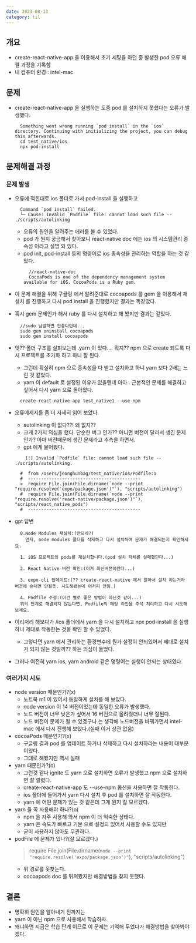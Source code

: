 ```yaml
---
date: 2023-08-13
category: til
---
```


## 개요

- create-react-native-app 을 이용해서 초기 세팅을 하던 중 발생한 pod 오류 해결 과정을 기록함
- 내 컴퓨터 환경 : intel-mac

## 문제

- create-react-native-app 을 실행하는 도중 pod 를 설치하지 못했다는 오류가 발생했다.
  ```
    Something went wrong running `pod install` in the `ios` directory. Continuing with initializing the project, you can debug this afterwards.
    cd test_native/ios
    npx pod-install
  ```

## 문제해결 과정

### 문제 발생

- 오류에 적힌대로 ios 폴더로 가서 pod-install 을 실행하고
  ```
    Command `pod install` failed.
    └─ Cause: Invalid `Podfile` file: cannot load such file -- ./scripts/autolinking
  ```
  - 오류의 원인을 알려주는 에러를 볼 수 있었다.
  - pod 가 뭔지 궁금해서 찾아보니 react-native doc 에는 ios 의 시스템관리 종속성 이라고 설명 되 있다.
  - pod init, pod-install 등의 명령어로 ios 종속성을 관리하는 역할을 하는 것 같았다.
    ```
      //react-native-doc
      CocoaPods is one of the dependency management system available for iOS. CocoaPods is a Ruby gem.
    ```
- 이 문제 해결을 위해 구글링 에서 알려준대로 cocoapods 를 gem 을 이용해서 재설치 를 진행하고 다시 pod install 을 진행했지만 결과는 똑같았다.
- 혹시 gem 문제인가 해서 ruby 를 다시 설치하고 해 봤지만 결과는 같았다.

  ```
    //sudo 남발하면 안좋다던데...
    sudo gem uninstall cocoapods
    sudo gem install cocoapods
  ```

- 엇?? 폴더 구조를 살펴보는데 .yarn 이 있다.... 뭐지?? npm 으로 create 되도록 다시 프로젝트를 초기화 하고 하니 잘 된다.

  - 그런데 확실히 npm 으로 종속성을 다 받고 설치하고 하니 yarn 보다 2배는 느린 것 같았다.
  - yarn 이 default 로 설정된 이유가 있을텐데 아아.. 근본적인 문제를 해결하고 싶어서 다시 yarn 으로 돌아왔다.

  ```
    create-react-native-app test_native1 --use-npm
  ```

- 오류메세지를 좀 더 자세히 읽어 보았다.

  - autolinking 이 없다??! 왜 없지??
  - 크게 2가지 의심을 했다. 단순한 버그 인가?? 아니면 버전이 달라서 생긴 문제인가? 아마 버전때문에 생긴 문제라고 추측을 하면서.
  - gpt 에게 물어봤다.

  ```
      [!] Invalid `Podfile` file: cannot load such file -- ./scripts/autolinking.

    #  from /Users/jeonghunbag/test_native/ios/Podfile:1
    #  -------------------------------------------
    >  require File.join(File.dirname(`node --print "require.resolve('expo/package.json')"`), "scripts/autolinking")
    #  require File.join(File.dirname(`node --print "require.resolve('react-native/package.json')"`), "scripts/react_native_pods")
    #  -------------------------------------------
  ```

- gpt 답변

  ```
    0.Node Modules 재설치:(안되네?)
      먼저, node modules 폴더를 삭제하고 다시 설치하여 문제가 해결되는지 확인하세요.

    1. iOS 프로젝트의 pods를 재설치합니다.(pod 설치 자체를 실패했단다...)

    2. React Native 버전 확인:(이거 최신버전이란다...)

    3. expo-cli 업데이트:(?? create-react-native 에서 알아서 설치 하는거라 버전에 손대면 안될듯. 시도해봤는데 어처피 안됨.)

    4. Podfile 수정:(이건 별로 좋은 방법이 아닌것 같어...)
    위의 단계로 해결되지 않는다면, Podfile의 해당 라인을 주석 처리하고 다시 시도해보세요.
  ```

- 이리저리 해보다가 /ios 폴더에서 yarn 을 다시 설치하고 npx pod-install 을 실행하니 제대로 작동한는 것을 확인 할 수 있었다.

  - 그렇다면 yarn 에서 관리하는 환경변수에 뭔가 설정이 안되있어서 제대로 설치가 되지 않는 것일까?? 하는 의심이 들었다.

- 그러나 여전히 yarn ios, yarn android 같은 명령어는 실행이 안되는 상태였다.

### 여러가지 시도

- node version 때문인가?(x)
  - 노트북 m1 이 있어서 동일하게 설치를 해 보았다.
  - node version 이 14 버전이었는데 동일한 오류가 발생했다.
  - 노드 버전이 너무 낮은가 싶어서 16 버전으로 올려줬더니 너무 잘된다.
  - 노드 버전이 문제가 될 수 있겠구나 는 생각에 노드버전을 바꿔가면서 intel-mac 에서 다시 진행해 보았다.(실패 이거 상관 없음)
- cocoaPods 때문인가?(x)
  - 구글링 결과 pod 를 업데이트 하거나 삭제하고 다시 설치하라는 내용이 대부분이었다.
  - 그대로 해봤지만 역시 실패
- yarn 때문인가?(o)
  - 그런것 같다 ignite 도 yarn 으로 설치하면 오류가 발생했고 npm 으로 설치하면 잘 깔렸다.
  - create-react-native-app 도 --use-npm 옵션을 사용하면 잘 작동한다.
  - ios 폴더에 들어가서 yarn 다시 설치 후 pod 를 설치하면 잘 작동한다.
  - yarn 에 어떤 문제가 있는 것 같은데 그게 뭔지 잘 모르겠다.
- yarn 을 꼭 사용해야 하나?(o)
  - npm 을 자주 사용해 와서 npm 이 더 익숙한 상태다.
  - yarn 은 속도가 빠르고 기본 으로 설정되 있어서 사용할 수도 있지만
  - 굳이 사용하지 않아도 무관하다.
- podFile 에 문제가 있나?(잘 모르겠다.)
  > require File.join(File.dirname(`node --print "require.resolve('expo/package.json')"`), "scripts/autolinking")
  - 위 경로를 못찾는다.
  - cocoapods doc 를 뒤져봤지만 해결방법을 찾지 못했다.

## 결론

- 명확히 원인을 알아내기 전까지는
- yarn 이 아닌 npm 으로 사용해서 학습하자.
- 왜냐하면 지금은 학습 단계 이므로 이 문제는 기억해 두었다가 해결방법을 찾아봐야 겠다.
